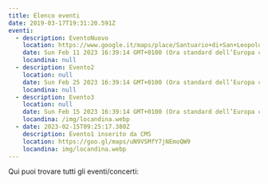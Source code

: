 ```yaml
---
title: Elenco eventi
date: 2019-03-17T19:31:20.591Z
eventi:
  - description: EventoNuovo
    location: https://www.google.it/maps/place/Santuario+di+San+Leopoldo+Mandi%C4%87/@45.4066176,11.8685696,13z/data=!4m5!3m4!1s0x477edbae5278f713:0x7c0976f0b4c40bba!8m2!3d45.3929279!4d11.8701797?coh=164777&entry=tt
    date: Sun Feb 11 2023 16:39:14 GMT+0100 (Ora standard dell’Europa centrale)
    locandina: null
  - description: Evento2
    location: null
    date: Sun Feb 25 2023 16:39:14 GMT+0100 (Ora standard dell’Europa centrale)
    locandina: null
  - description: Evento3
    location: null
    date: Sun Feb 15 2023 16:39:14 GMT+0100 (Ora standard dell’Europa centrale)
    locandina: /img/locandina.webp
  - date: 2023-02-15T09:25:17.380Z
    description: Evento1 inserito da CMS
    location: https://goo.gl/maps/uN9VSMfY7jNEmoQW9
    locandina: img/locandina.webp
---
```

Qui puoi trovare tutti gli eventi/concerti:
